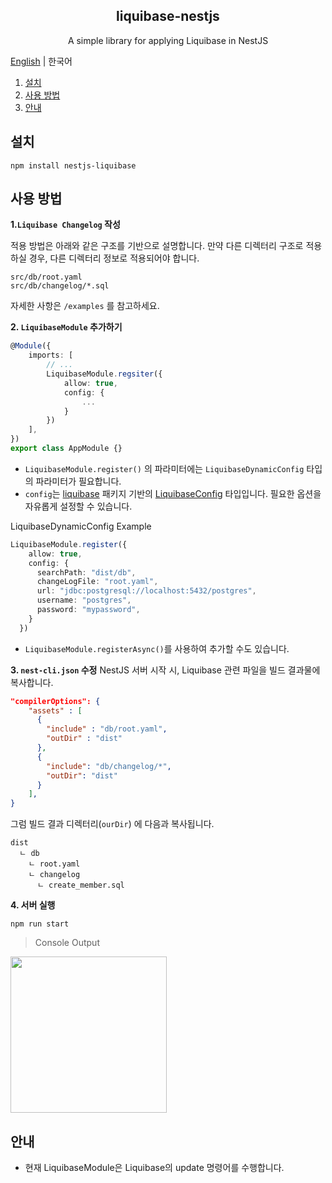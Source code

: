 <div align="center">
  <h2>liquibase-nestjs</h2>
  <p>A simple library for applying Liquibase in NestJS</p>
</div>

[English](../README.md) | 한국어

1. [설치](#설치)
2. [사용 방법](#사용-방법)
3. [안내](#안내)

## 설치
```
npm install nestjs-liquibase
```

## 사용 방법

**1.`Liquibase Changelog` 작성**

적용 방법은 아래와 같은 구조를 기반으로 설명합니다. 만약 다른 디렉터리 구조로 적용하실 경우, 다른 디렉터리 정보로 적용되어야 합니다.
```
src/db/root.yaml
src/db/changelog/*.sql
```

자세한 사항은 `/examples` 를 참고하세요.

**2. `LiquibaseModule` 추가하기**
```typescript
@Module({
    imports: [
        // ...
        LiquibaseModule.regsiter({
            allow: true,
            config: {
                ...
            }
        })
    ],
})
export class AppModule {}
```

- `LiquibaseModule.register()` 의 파라미터에는 `LiquibaseDynamicConfig` 타입의 파라미터가 필요합니다. 
- `config`는 [liquibase](liquhttps://www.npmjs.com/package/liquibaseibase) 패키지 기반의 [LiquibaseConfig](https://github.com/liquibase/node-liquibase/blob/master/src/models/liquibase-config.model.ts) 타입입니다. 필요한 옵션을 자유롭게 설정할 수 있습니다.

LiquibaseDynamicConfig Example
```ts
LiquibaseModule.register({
    allow: true,
    config: {
      searchPath: "dist/db",
      changeLogFile: "root.yaml",
      url: "jdbc:postgresql://localhost:5432/postgres",
      username: "postgres",
      password: "mypassword", 
    }
  })
```

- `LiquibaseModule.registerAsync()`를 사용하여 추가할 수도 있습니다.

**3. `nest-cli.json` 수정**
NestJS 서버 시작 시, Liquibase 관련 파일을 빌드 결과물에 복사합니다.

```json
"compilerOptions": {
    "assets" : [
      {
        "include" : "db/root.yaml",
        "outDir" : "dist"
      },
      {
        "include": "db/changelog/*",
        "outDir": "dist"
      }
    ],
}
```

그럼 빌드 결과 디렉터리(`ourDir`) 에 다음과 복사됩니다.
```
dist
  ㄴ db
    ㄴ root.yaml
    ㄴ changelog
      ㄴ create_member.sql 
```

**4. 서버 실행**
```
npm run start
```
> Console Output

<img src="./image.png" width="250">

## 안내
- 현재 LiquibaseModule은 Liquibase의 update 명령어를 수행합니다.
